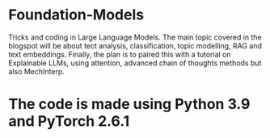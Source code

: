 # Foundation-Models
Tricks and coding in Large Language Models. The main topic covered in the blogspot will be about tect analysis, classification, topic modelling, RAG and text embeddings. Finally, the plan is to paired this with a tutorial on Explainable LLMs, using attention, advanced chain of thoughts methods but also MechInterp.

# The code is made using Python 3.9 and PyTorch 2.6.1
